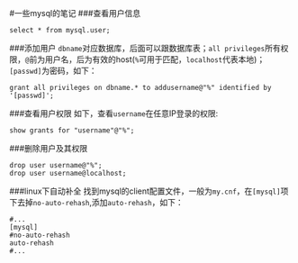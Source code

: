 #一些mysql的笔记
###查看用户信息
```
select * from mysql.user;
```
###添加用户
`dbname`对应数据库，后面可以跟数据库表；`all privileges`所有权限，`@`前为用户名，后为有效的host(`%`可用于匹配，`localhost`代表本地)；`[passwd]`为密码，如下：
```
grant all privileges on dbname.* to addusername@"%" identified by '[passwd]'; 
```
###查看用户权限
如下，查看`username`在任意IP登录的权限:
```
show grants for "username"@"%";
```
###删除用户及其权限
```
drop user username@"%";
drop user username@localhost;
```
###linux下自动补全
找到mysql的client配置文件，一般为`my.cnf`，在`[mysql]`项下去掉`no-auto-rehash`,添加`auto-rehash`，如下：
```
#...
[mysql]
#no-auto-rehash
auto-rehash
#...
```